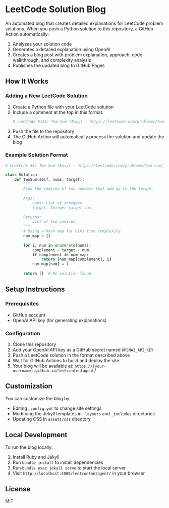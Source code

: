 # LeetCode Solution Blog

An automated blog that creates detailed explanations for LeetCode problem solutions. When you push a Python solution to this repository, a GitHub Action automatically:

1. Analyzes your solution code
2. Generates a detailed explanation using OpenAI
3. Creates a blog post with problem explanation, approach, code walkthrough, and complexity analysis
4. Publishes the updated blog to GitHub Pages

## How It Works

### Adding a New LeetCode Solution

1. Create a Python file with your LeetCode solution
2. Include a comment at the top in this format:
   ```python
   # LeetCode #123: Two Sum (Easy) - https://leetcode.com/problems/two-sum/
   ```
3. Push the file to the repository
4. The GitHub Action will automatically process the solution and update the blog

### Example Solution Format

```python
# LeetCode #1: Two Sum (Easy) - https://leetcode.com/problems/two-sum/

class Solution:
    def twoSum(self, nums, target):
        """
        Find the indices of two numbers that add up to the target.
        
        Args:
            nums: List of integers
            target: Integer target sum
            
        Returns:
            List of two indices
        """
        # Using a hash map for O(n) time complexity
        num_map = {}
        
        for i, num in enumerate(nums):
            complement = target - num
            if complement in num_map:
                return [num_map[complement], i]
            num_map[num] = i
            
        return []  # No solution found
```

## Setup Instructions

### Prerequisites

- GitHub account
- OpenAI API key (for generating explanations)

### Configuration

1. Clone this repository
2. Add your OpenAI API key as a GitHub secret named `OPENAI_API_KEY`
3. Push a LeetCode solution in the format described above
4. Wait for GitHub Actions to build and deploy the site
5. Your blog will be available at: `https://[your-username].github.io/leetcontentagent/`

## Customization

You can customize the blog by:

- Editing `_config.yml` to change site settings
- Modifying the Jekyll templates in `_layouts` and `_includes` directories
- Updating CSS in `assets/css` directory

## Local Development

To run the blog locally:

1. Install Ruby and Jekyll
2. Run `bundle install` to install dependencies
3. Run `bundle exec jekyll serve` to start the local server
4. Visit `http://localhost:4000/leetcontentagent/` in your browser

## License

MIT
